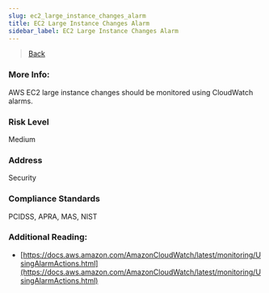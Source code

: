```yaml
---
slug: ec2_large_instance_changes_alarm
title: EC2 Large Instance Changes Alarm
sidebar_label: EC2 Large Instance Changes Alarm
---
```

> [Back](../../cloudwatchmonitoring)

### More Info:
AWS EC2 large instance changes should be monitored using CloudWatch alarms.

### Risk Level
Medium

### Address
Security

### Compliance Standards
PCIDSS, APRA, MAS, NIST

### Additional Reading:
- [https://docs.aws.amazon.com/AmazonCloudWatch/latest/monitoring/UsingAlarmActions.html](https://docs.aws.amazon.com/AmazonCloudWatch/latest/monitoring/UsingAlarmActions.html) 
